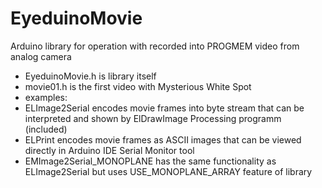 # EyeduinoMovie
Arduino library for operation with recorded into PROGMEM video from analog camera
- EyeduinoMovie.h is library itself
- movie01.h is the first video with Mysterious White Spot
- examples:
-   ELImage2Serial encodes movie frames into byte stream that can be interpreted and shown by ElDrawImage Processing programm (included)
-   ELPrint encodes movie frames as ASCII images that can be viewed directly in Arduino IDE Serial Monitor tool
-   EMImage2Serial_MONOPLANE has the same functionality as ELImage2Serial but uses USE_MONOPLANE_ARRAY feature of library

